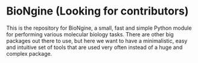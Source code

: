 # BioNgine (Looking for contributors)
This is the repository for BioNgine, a small, fast and simple Python module for performing various molecular biology tasks. There are other big packages out there to use, but here we want to have a minimalistic, easy and intuitive set of tools that are used very often instead of a huge and complex package.
